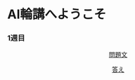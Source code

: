 # AI輪講へようこそ
### 1週目

<p align="center"><a href="https://github.com/ERiC-Labo/AI_rinkou/blob/main/week_1/question_1.md">問題文</a></p>
<p align="center"><a href="https://github.com/ERiC-Labo/AI_rinkou/blob/main/week_1/answer_1.py">答え</a></p>